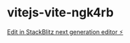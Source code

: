 # vitejs-vite-ngk4rb

[Edit in StackBlitz next generation editor ⚡️](https://stackblitz.com/~/github.com/lalit-whitewolf/vitejs-vite-ngk4rb)